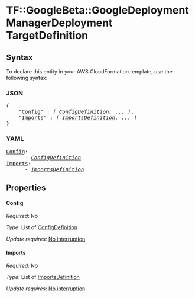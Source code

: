# TF::GoogleBeta::GoogleDeploymentManagerDeployment TargetDefinition

## Syntax

To declare this entity in your AWS CloudFormation template, use the following syntax:

### JSON

<pre>
{
    "<a href="#config" title="Config">Config</a>" : <i>[ <a href="configdefinition.md">ConfigDefinition</a>, ... ]</i>,
    "<a href="#imports" title="Imports">Imports</a>" : <i>[ <a href="importsdefinition.md">ImportsDefinition</a>, ... ]</i>
}
</pre>

### YAML

<pre>
<a href="#config" title="Config">Config</a>: <i>
      - <a href="configdefinition.md">ConfigDefinition</a></i>
<a href="#imports" title="Imports">Imports</a>: <i>
      - <a href="importsdefinition.md">ImportsDefinition</a></i>
</pre>

## Properties

#### Config

_Required_: No

_Type_: List of <a href="configdefinition.md">ConfigDefinition</a>

_Update requires_: [No interruption](https://docs.aws.amazon.com/AWSCloudFormation/latest/UserGuide/using-cfn-updating-stacks-update-behaviors.html#update-no-interrupt)

#### Imports

_Required_: No

_Type_: List of <a href="importsdefinition.md">ImportsDefinition</a>

_Update requires_: [No interruption](https://docs.aws.amazon.com/AWSCloudFormation/latest/UserGuide/using-cfn-updating-stacks-update-behaviors.html#update-no-interrupt)

